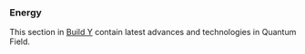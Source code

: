 ### Energy

This section in [Build Y](https://buildy.necrozmalabs.com/) contain latest advances and technologies in Quantum Field.